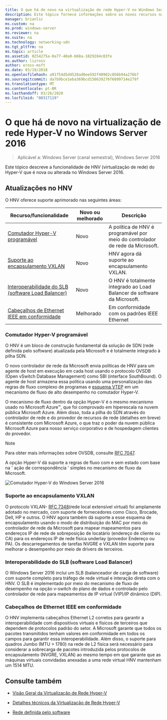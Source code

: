 ```yaml
---
title: O que há de novo na virtualização de rede Hyper-V no Windows Server 2016
description: Este tópico fornece informações sobre os novos recursos na virtualização de rede Hyper-V no Windows Server 2016
manager: brianlic
ms.custom: na
ms.prod: windows-server
ms.reviewer: na
ms.suite: na
ms.technology: networking-sdn
ms.tgt_pltfrm: na
ms.topic: article
ms.assetid: 0254275a-0a77-40a9-b68a-1029284c03fe
ms.author: lizross
author: eross-msft
ms.date: 03/19/2018
ms.openlocfilehash: a91f54d5d4528ad0ee592f40902c856b94a276b7
ms.sourcegitcommit: da7b9bce1eba369bcd156639276f6899714e279f
ms.translationtype: MT
ms.contentlocale: pt-BR
ms.lasthandoff: 03/26/2020
ms.locfileid: "80317119"
---
```

# <a name="whats-new-in-hyper-v-network-virtualization-in-windows-server-2016"></a>O que há de novo na virtualização de rede Hyper-V no Windows Server 2016

>Aplicável a: Windows Server (canal semestral), Windows Server 2016

Este tópico descreve a funcionalidade de HNV (virtualização de rede) do Hyper-V que é nova ou alterada no Windows Server 2016.  
  
## <a name="updates-in-hnv"></a><a name="BKMK_IPAM2012R2"></a>Atualizações no HNV  
O HNV oferece suporte aprimorado nas seguintes áreas:  
  
|Recurso/funcionalidade|Novo ou melhorado|Descrição|  
|--------------------------|-------------------|---------------|  
|[Comutador Hyper-V programável](../../../sdn/technologies/hyper-v-network-virtualization/../../../sdn/technologies/hyper-v-network-virtualization/../../../sdn/technologies/hyper-v-network-virtualization/../../../sdn/technologies/hyper-v-network-virtualization/whats-new-hyperv-network-virtualization-windows-server.md#SDN)|Novo|A política de HNV é programável por meio do controlador de rede da Microsoft.|  
|[Suporte ao encapsulamento VXLAN](../../../sdn/technologies/hyper-v-network-virtualization/../../../sdn/technologies/hyper-v-network-virtualization/../../../sdn/technologies/hyper-v-network-virtualization/../../../sdn/technologies/hyper-v-network-virtualization/whats-new-hyperv-network-virtualization-windows-server.md#VXLAN)|Novo|HNV agora dá suporte ao encapsulamento VXLAN.|  
|[Interoperabilidade do SLB (software Load Balancer)](../../../sdn/technologies/hyper-v-network-virtualization/../../../sdn/technologies/hyper-v-network-virtualization/../../../sdn/technologies/hyper-v-network-virtualization/../../../sdn/technologies/hyper-v-network-virtualization/whats-new-hyperv-network-virtualization-windows-server.md#SLB)|Novo|O HNV é totalmente integrado ao Load Balancer de software da Microsoft.|  
|[Cabeçalhos de Ethernet IEEE em conformidade](../../../sdn/technologies/hyper-v-network-virtualization/../../../sdn/technologies/hyper-v-network-virtualization/../../../sdn/technologies/hyper-v-network-virtualization/../../../sdn/technologies/hyper-v-network-virtualization/whats-new-hyperv-network-virtualization-windows-server.md#L2)|Melhorado|Em conformidade com os padrões IEEE Ethernet|  
  
### <a name="programmable-hyper-v-switch"></a><a name="SDN"></a>Comutador Hyper-V programável  
O HNV é um bloco de construção fundamental da solução de SDN (rede definida pelo software) atualizada pela Microsoft e é totalmente integrado à pilha SDN.  
  
O novo controlador de rede da Microsoft envia políticas de HNV para um agente de host em execução em cada host usando o protocolo OVSDB (Open vSwitch Database Management) como SBI (interface SouthBound). O agente de host armazena essa política usando uma personalização das regras de fluxo complexo de programas e [esquema VTEP](https://github.com/openvswitch/ovs/blob/master/vtep/vtep.ovsschema) em um mecanismo de fluxo de alto desempenho no comutador Hyper-V.  
  
O mecanismo de fluxo dentro da opção Hyper-V é o mesmo mecanismo usado no Microsoft Azure&trade;, que foi comprovado em hiperescala na nuvem pública Microsoft Azure. Além disso, toda a pilha do SDN através do controlador de rede e do provedor de recursos de rede (detalhes em breve) é consistente com Microsoft Azure, o que traz o poder da nuvem pública Microsoft Azure para nosso serviço corporativo e de hospedagem clientes do provedor.  
  
> [!NOTE]  
> Para obter mais informações sobre OVSDB, consulte [RFC 7047](https://www.rfc-editor.org/info/rfc7047).  
  
A opção Hyper-V dá suporte a regras de fluxo com e sem estado com base na ' ação de correspondência ' simples no mecanismo de fluxo da Microsoft.  
 
![Comutador Hyper-V do Windows Server 2016](../../../media/what-s-new-in-hyper-v-network-virtualization-in-windows-server/HNVOverview.png)  
  
### <a name="vxlan-encapsulation-support"></a><a name="VXLAN"></a>Suporte ao encapsulamento VXLAN  
O protocolo VXLAN- [RFC 7348](https://www.rfc-editor.org/info/rfc7348)(rede local extensível virtual) foi amplamente adotado no mercado, com suporte de fornecedores como Cisco, Brocade, Dell, HP e outros. O HNV agora também dá suporte a esse esquema de encapsulamento usando o modo de distribuição do MAC por meio do controlador de rede da Microsoft para mapear mapeamentos para endereços IP de rede de sobreposição de locatário (endereço de cliente ou CA) para os endereços IP de rede física underlay (provedor Endereço ou PA). Os descarregamentos de tarefas NVGRE e VXLAN têm suporte para melhorar o desempenho por meio de drivers de terceiros.  
  
### <a name="software-load-balancer-slb-interoperability"></a><a name="SLB"></a>Interoperabilidade do SLB (software Load Balancer)  
O Windows Server 2016 inclui um SLB (balanceador de carga de software) com suporte completo para tráfego de rede virtual e interação direta com o HNV. O SLB é implementado por meio do mecanismo de fluxo de desempenho na opção v-switch do plano de dados e controlado pelo controlador de rede para mapeamentos de IP virtual (VIP)/IP dinâmico (DIP).  
  
### <a name="compliant-ieee-ethernet-headers"></a><a name="L2"></a>Cabeçalhos de Ethernet IEEE em conformidade  
O HNV implementa cabeçalhos Ethernet L2 corretos para garantir a interoperabilidade com dispositivos virtuais e físicos de terceiros que dependem de protocolos padrão do setor. A Microsoft garante que todos os pacotes transmitidos tenham valores em conformidade em todos os campos para garantir essa interoperabilidade. Além disso, o suporte para quadros Jumbo (MTU > 1780) na rede de L2 física será necessário para considerar a sobrecarga de pacotes introduzida pelos protocolos de encapsulamento (NVGRE, VXLAN) ao mesmo tempo em que garante que as máquinas virtuais convidadas anexadas a uma rede virtual HNV mantenham um 1514 MTU.  
  
## <a name="see-also"></a>Consulte também  
  
-   [Visão Geral da Virtualização de Rede Hyper-V](hyperv-network-virtualization-overview-windows-server.md)  
  
-   [Detalhes técnicos da Virtualização de Rede Hyper-V](hyperv-network-virtualization-technical-details-windows-server.md)  
  
-   [Rede definida pelo software](../../Software-Defined-Networking--SDN-.md)  
  